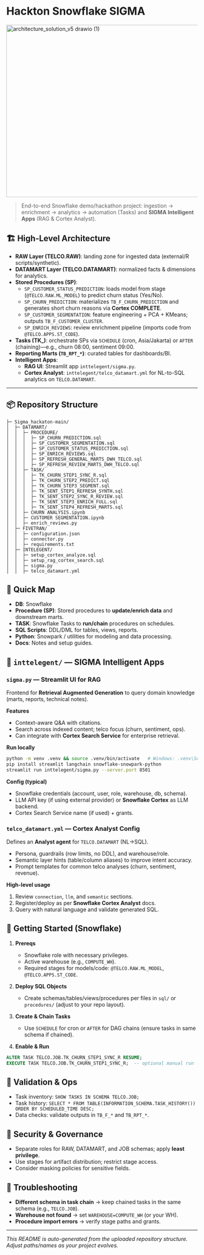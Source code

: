 # Hackton Snowflake SIGMA

<img width="1631" height="453" alt="architecture_solution_v5 drawio (1)" src="https://github.com/user-attachments/assets/b6a47a67-689a-4ed9-8752-1f171e4abea1" />

> End-to-end Snowflake demo/hackathon project: ingestion → enrichment → analytics → automation (Tasks) and **SIGMA Intelligent Apps** (RAG & Cortex Analyst).

## 🏗️ High‑Level Architecture

- **RAW Layer (TELCO.RAW)**: landing zone for ingested data (external/R scripts/synthetic).
- **DATAMART Layer (TELCO.DATAMART)**: normalized facts & dimensions for analytics.
- **Stored Procedures (SP)**:
  - `SP_CUSTOMER_STATUS_PREDICTION`: loads model from stage (`@TELCO.RAW.ML_MODEL`) to predict churn status (Yes/No).
  - `SP_CHURN_PREDICTION`: materializes `TB_F_CHURN_PREDICTION` and generates short churn reasons via **Cortex COMPLETE**.
  - `SP_CUSTOMER_SEGMENTATION`: feature engineering + PCA + KMeans; outputs `TB_F_CUSTOMER_CLUSTER`.
  - `SP_ENRICH_REVIEWS`: review enrichment pipeline (imports code from `@TELCO.APPS.ST_CODE`).
- **Tasks (TK_)**: orchestrate SPs via `SCHEDULE` (cron, Asia/Jakarta) or `AFTER` (chaining)—e.g., churn 08:00, sentiment 09:00.
- **Reporting Marts (`TB_RPT_*`)**: curated tables for dashboards/BI.
- **Intelligent Apps**:
  - **RAG UI**: Streamlit app `inttelegent/sigma.py`.
  - **Cortex Analyst**: `inttelegent/telco_datamart.yml` for NL-to-SQL analytics on `TELCO.DATAMART`.

---

## 📦 Repository Structure
```
├─ Sigma_hackaton-main/
│  ├─ DATAMART/
│  │  ├─ PROCEDURE/
│  │  │  ├─ SP_CHURN_PREDICTION.sql
│  │  │  ├─ SP_CUSTOMER_SEGMENTATION.sql
│  │  │  ├─ SP_CUSTOMER_STATUS_PREDICTION.sql
│  │  │  ├─ SP_ENRICH_REVIEWS.sql
│  │  │  ├─ SP_REFRESH_GENERAL_MARTS_DWH_TELCO.sql
│  │  │  ├─ SP_REFRESH_REVIEW_MARTS_DWH_TELCO.sql
│  │  ├─ TASK/
│  │  │  ├─ TK_CHURN_STEP1_SYNC_R.sql
│  │  │  ├─ TK_CHURN_STEP2_PREDICT.sql
│  │  │  ├─ TK_CHURN_STEP3_SEGMENT.sql
│  │  │  ├─ TK_SENT_STEP1_REFRESH_SYNTH.sql
│  │  │  ├─ TK_SENT_STEP2_SYNC_R_REVIEW.sql
│  │  │  ├─ TK_SENT_STEP3_ENRICH_FULL.sql
│  │  │  ├─ TK_SENT_STEP4_REFRESH_MARTS.sql
│  │  ├─ CHURN ANALYSIS.ipynb
│  │  ├─ CUSTOMER SEGMENTATION.ipynb
│  │  ├─ enrich_reviews.py
│  ├─ FIVETRAN/
│  │  ├─ configuration.json
│  │  ├─ connector.py
│  │  ├─ requirements.txt
│  ├─ INTELEGENT/
│  │  ├─ setup_cortex_analyze.sql
│  │  ├─ setup_rag_cortex_search.sql
│  │  ├─ sigma.py
│  │  ├─ telco_datamart.yml
```

## 🧭 Quick Map
- **DB**: Snowflake
- **Procedure (SP)**: Stored procedures to **update/enrich data** and downstream marts.
- **TASK**: Snowflake Tasks to **run/chain** procedures on schedules.
- **SQL Scripts**: DDL/DML for tables, views, reports.
- **Python**: Snowpark / utilities for modeling and data processing.
- **Docs**: Notes and setup guides.

## 🤖 `inttelegent/` — SIGMA Intelligent Apps

### `sigma.py` — Streamlit UI for RAG
Frontend for **Retrieval Augmented Generation** to query domain knowledge (marts, reports, technical notes).

**Features**
- Context-aware Q&A with citations.
- Search across indexed content; telco focus (churn, sentiment, ops).
- Can integrate with **Cortex Search Service** for enterprise retrieval.

**Run locally**
```bash
python -m venv .venv && source .venv/bin/activate   # Windows: .venv\Scripts\activate
pip install streamlit langchain snowflake-snowpark-python
streamlit run inttelegent/sigma.py --server.port 8501
```

**Config (typical)**
- Snowflake credentials (account, user, role, warehouse, db, schema).
- LLM API key (if using external provider) or **Snowflake Cortex** as LLM backend.
- Cortex Search Service name (if used) + grants.

### `telco_datamart.yml` — Cortex Analyst Config
Defines an **Analyst agent** for `TELCO.DATAMART` (NL→SQL).

- Persona, guardrails (row limits, no DDL), and warehouse/role.
- Semantic layer hints (table/column aliases) to improve intent accuracy.
- Prompt templates for common telco analyses (churn, sentiment, revenue).

**High-level usage**
1. Review `connection`, `llm`, and `semantic` sections.
2. Register/deploy as per **Snowflake Cortex Analyst** docs.
3. Query with natural language and validate generated SQL.

## 🚀 Getting Started (Snowflake)

1. **Prereqs**
   - Snowflake role with necessary privileges.
   - Active warehouse (e.g., `COMPUTE_WH`).
   - Required stages for models/code: `@TELCO.RAW.ML_MODEL`, `@TELCO.APPS.ST_CODE`.

2. **Deploy SQL Objects**
   - Create schemas/tables/views/procedures per files in `sql/` or `procedures/` (adjust to your repo layout).

3. **Create & Chain Tasks**
   - Use `SCHEDULE` for cron or `AFTER` for DAG chains (ensure tasks in same schema if chained).

4. **Enable & Run**
```sql
ALTER TASK TELCO.JOB.TK_CHURN_STEP1_SYNC_R RESUME;
EXECUTE TASK TELCO.JOB.TK_CHURN_STEP1_SYNC_R;  -- optional manual run
```

## 🧪 Validation & Ops
- Task inventory: `SHOW TASKS IN SCHEMA TELCO.JOB;`
- Task history: `SELECT * FROM TABLE(INFORMATION_SCHEMA.TASK_HISTORY()) ORDER BY SCHEDULED_TIME DESC;`
- Data checks: validate outputs in `TB_F_*` and `TB_RPT_*`.

## 🔐 Security & Governance
- Separate roles for RAW, DATAMART, and JOB schemas; apply **least privilege**.
- Use stages for artifact distribution; restrict stage access.
- Consider masking policies for sensitive fields.

## 🧰 Troubleshooting
- **Different schema in task chain** → keep chained tasks in the same schema (e.g., `TELCO.JOB`).
- **Warehouse not found** → set `WAREHOUSE=COMPUTE_WH` (or your WH).
- **Procedure import errors** → verify stage paths and grants.

---

_This README is auto-generated from the uploaded repository structure. Adjust paths/names as your project evolves._
